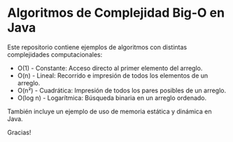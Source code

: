 # Algoritmos de Complejidad Big-O en Java

Este repositorio contiene ejemplos de algoritmos con distintas complejidades computacionales:

- O(1) - Constante: Acceso directo al primer elemento del arreglo.
- O(n) - Lineal: Recorrido e impresión de todos los elementos de un arreglo.
- O(n²) - Cuadrática: Impresión de todos los pares posibles de un arreglo.
- O(log n) - Logarítmica: Búsqueda binaria en un arreglo ordenado.

También incluye un ejemplo de uso de memoria estática y dinámica en Java.

Gracias!